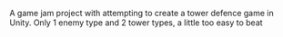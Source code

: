 A game jam project with attempting to create a tower defence game in Unity.  Only 1 enemy type and 2 tower types, a little too easy to beat
